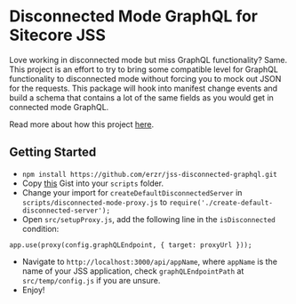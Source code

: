 # Disconnected Mode GraphQL for Sitecore JSS
Love working in disconnected mode but miss GraphQL functionality? Same. This project is an effort to try to bring some compatible level for GraphQL functionality to disconnected mode without forcing you to mock out JSON for the requests. This package will hook into manifest change events and build a schema that contains a lot of the same fields as you would get in connected mode GraphQL.

Read more about how this project [here](https://www.adamlamarre.com/disconnected-mode-graphql-for-sitecore-jss/).

## Getting Started
* `npm install https://github.com/erzr/jss-disconnected-graphql.git`
* Copy [this](https://gist.github.com/erzr/c21d2a2ac5e0c55d13a6d9bda0d22995) Gist into your `scripts` folder.
* Change your import for `createDefaultDisconnectedServer` in `scripts/disconnected-mode-proxy.js` to `require('./create-default-disconnected-server');`
* Open `src/setupProxy.js`, add the following line in the `isDisconnected` condition:
```
app.use(proxy(config.graphQLEndpoint, { target: proxyUrl }));
```
* Navigate to `http://localhost:3000/api/appName`, where `appName` is the name of your JSS application, check `graphQLEndpointPath` at `src/temp/config.js` if you are unsure.
* Enjoy!
